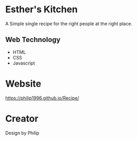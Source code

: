 # Esther's Kitchen
A Simple single recipe for the right people at the right place.
## Web Technology
* HTML
* CSS
* Javascript
# Website
https://philip1996.github.io/Recipe/
# Creator
Design by Philip
